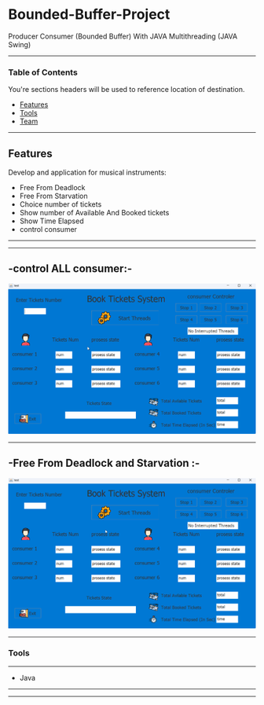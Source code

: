# Bounded-Buffer-Project
Producer Consumer (Bounded Buffer) With JAVA Multithreading (JAVA Swing)

----
### Table of Contents
You're sections headers will be used to reference location of destination.

- [Features](#Features)
- [Tools](#Tools)
- [Team](#Team)
---

## Features

Develop and application for musical instruments: 

- Free From Deadlock
- Free From Starvation
- Choice number of tickets
- Show number of Available And Booked tickets
- Show Time Elapsed
- control consumer

---

---
-control ALL consumer:-
---
![](https://github.com/Joseph-Essa/Bounded-Buffer-Project/blob/main/Gifs/Animation.gif)

---
-Free From Deadlock and Starvation :-
---
![](https://github.com/Joseph-Essa/Bounded-Buffer-Project/blob/main/Gifs/Animation1.gif)

---
### Tools
----
- Java
----


----


